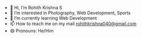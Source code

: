 - 👋 Hi, I’m Rohith Krishna S
- 👀 I’m interested in Photography, Web Development, Sports
- 🌱 I’m currently learning Web Development
- 📫 How to reach me on my mail rohithkrishna040@gmail.com
- 😄 Pronouns: He/Him
  

<!---
rk-005/rk-005 is a ✨ special ✨ repository because its `README.md` (this file) appears on your GitHub profile.
You can click the Preview link to take a look at your changes.
--->
